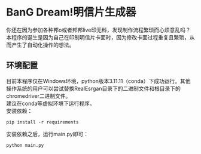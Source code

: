 # BanG Dream!明信片生成器
你还在因为参加各种邦o或者邦邦live印无料，发现制作流程繁琐而心烦意乱吗？<br>
本程序的诞生是因为自己在印制明信片卡面时，因为修改卡面过程重复且繁琐，从而产生了自动化操作的想法。

## 环境配置
目前本程序仅在Windows环境，python版本3.11.11（conda）下成功运行。其他操作系统的用户可以尝试替换RealEsrgan目录下的二进制文件和根目录下的chromedriver二进制文件。<br>
建议在conda等虚拟环境下运行程序。<br>
安装依赖：
```
pip install -r requirements
```
安装依赖之后，运行main.py即可：
```
python main.py
```